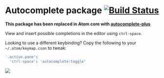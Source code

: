 # Autocomplete package [![Build Status](https://travis-ci.org/atom/autocomplete.svg?branch=master)](https://travis-ci.org/atom/autocomplete)

**This package has been replaced in Atom core with [autocomplete-plus](https://github.com/atom/autocomplete-plus)**

View and insert possible completions in the editor using `ctrl-space`.

Looking to use a different keybinding? Copy the following to your
`~/.atom/keymap.cson` to tweak:

```coffee
'.active.pane':
  'ctrl-space': 'autocomplete:toggle'
```

![](https://f.cloud.github.com/assets/671378/2241254/23bc3d0c-9cc8-11e3-80fe-68f58316a52a.png)
